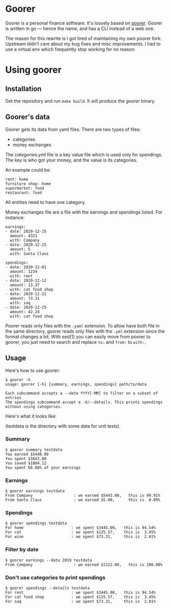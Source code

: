 # Goorer

Goorer is a personal finance software. It's loosely based on
[poorer](https://framagit.org/Steap/poorer). Goorer is written in go — hence
the name, and has a CLI instead of a web one.

The reason for this rewrite is I got tired of maintaining my own poorer fork.
Upstream didn't care about my bug fixes and misc improvements. I had to use a
virtual env which frequently stop working for no reason.

# Using goorer

## Installation

Get the repository and run `make build`. It will produce the *goorer* binary.

## Goorer's data

Goorer gets its data from yaml files. There are two types of files:
- categories
- money exchanges

The *categories.yml* file is a key value file which is used only for spendings.
The key is who got your money, and the value is its categories.

An example could be:
~~~
rent: home
furniture shop: home
supermarket: food
restaurant: food
~~~

All entities need to have one category.

Money exchanges file are a file with the earnings and spendings listed. For
instance:
~~~
earnings:
- date: 2020-12-25
  amount: 4321
  with: Company
- date: 2020-12-25
  amount: 5
  with: Santa Claus

spendings:
- date: 2020-12-01
  amount: 1234
  with: rent
- date: 2020-12-12
  amount: 13.37
  with: cat food shop
- date: 2020-12-21
  amount: 73.31
  with: saq
- date: 2020-12-25
  amount: 42.24
  with: cat food shop
~~~

Poorer reads only files with the `.yaml` extension. To allow have both file in
the same directory, goorer reads only files with the `.yml` extension since the
format changes a bit. With sed(1) you can easily move from poorer to goorer,
you just need to search and replace `to:` and `from:` to `with:`.

## Usage

Here's how to use goorer:

~~~
$ goorer -h
usage: goorer [-h] {summary, earnings, spendings} path/to/data

Each subcommand accepts a --date YYYY[-MM] to filter on a subset of entries
The spendings subcommand accept a -d/--details. This prints spendings
without using categories.
~~~

Here's what it looks like:

(testdata is the directory with some data for unit tests).

### Summary

~~~
$ goorer summary testdata
You earned $5448.00
You spent $3643.88
You saved $1804.12
You spent 66.88% of your earnings
~~~

### Earnings

~~~
$ goorer earnings testdata
From Company                  : we earned $5443.00,   this is 99.91%
From Santa Claus              : we earned $5.00,      this is  0.09%
~~~

### Spendings

~~~
$ goorer spendings testdata
For home                     : we spent $3445.00,   this is 94.54%
For cat                      : we spent $125.57,    this is  3.45%
For wine                     : we spent $73.31,     this is  2.01%
~~~

### Filter by date

~~~
$ goorer earnings --date 2019 testdata
From Company                  : we earned $1122.00,   this is 100.00%
~~~

### Don't use categories to print spendings

~~~
$ goorer spendings --details testdata
For rent                     : we spent $3445.00,   this is 94.54%
For cat food shop            : we spent $125.57,    this is  3.45%
For saq                      : we spent $73.31,     this is  2.01%
~~~
